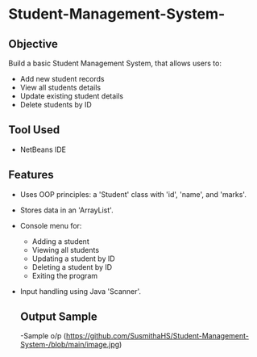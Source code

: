 # Student-Management-System-

## Objective
Build a basic Student Management System, that allows users to:
- Add new student records
- View all students details
- Update existing student details
- Delete students by ID

## Tool Used
- NetBeans IDE

## Features
- Uses OOP principles: a 'Student' class with 'id', 'name', and 'marks'.
- Stores data in an 'ArrayList<Student>'.
- Console menu for:
  - Adding a student
  - Viewing all students
  - Updating a student by ID
  - Deleting a student by ID
  - Exiting the program
- Input handling using Java 'Scanner'.

  ## Output Sample
  -Sample o/p (https://github.com/SusmithaHS/Student-Management-System-/blob/main/image.jpg)
